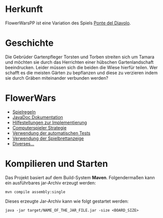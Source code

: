 # Herkunft
FlowerWarsPP ist eine Variation des Spiels [Ponte del Diavolo](https://www.brettspielnetz.de/spielregeln/ponte+del+diavolo.php).

# Geschichte
Die Gebrüder Gartenpfleger Torsten und Torben streiten sich um Tamara und möchten sie durch das Herrichten einer hübschen Gartenlandschaft
beeindrucken. Leider müssen sich die beiden die Wiese hierfür teilen. Wer schafft es die meisten Gärten zu bepflanzen und diese zu
verzieren indem sie durch Gräben miteinander verbunden werden?

# FlowerWars

- [Spielregeln](specification/rules.md)
- [JavaDoc Dokumentation](documentation/index.html)
- [Hilfestellungen zur Implementierung](specification/implementation-tips.md)
- [Computerspieler Strategie](specification/simple-strategy.md)
- [Verwendung der automatischen Tests](specification/test-usage.md)
- [Verwendung der Spielbrettanzeige](specification/display-usage.md)
- [Diverses...](stuff.md)

# Kompilieren und Starten
Das Projekt basiert auf dem Build-System **Maven**. Folgendermaßen kann ein ausführbares jar-Archiv erzeugt werden:
```
mvn compile assembly:single
```
Dieses erzeugte Jar-Archiv kann wie folgt gestartet werden:
```
java -jar target/NAME_OF_THE_JAR_FILE.jar -size <BOARD_SIZE>
```